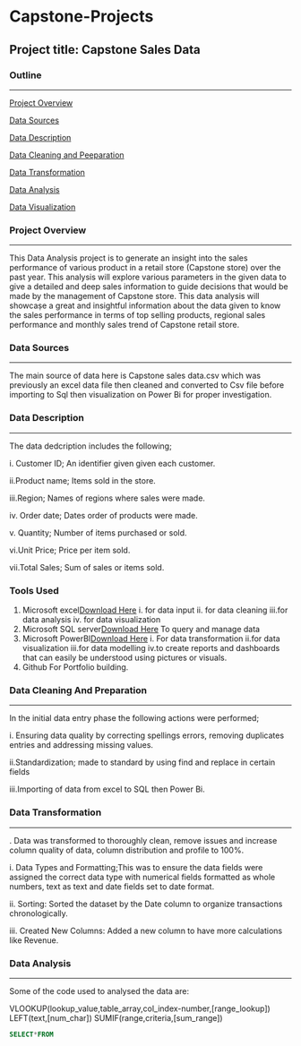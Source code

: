 # Capstone-Projects
## Project title: Capstone Sales Data
### Outline
---
[Project Overview](#project-overview)

[Data Sources](#data-source)

[Data Description](#data-description)

[Data Cleaning and Peeparation](#datacleaningandprepatation)

[Data Transformation](data-transformation)

[Data Analysis](#data-analysis)

[Data Visualization](#data-visualization)


### Project Overview
---
This Data Analysis project is to generate an insight into the sales performance of various product in a retail store (Capstone store) over the past year. This analysis will explore various parameters in the given data to give a detailed and deep sales information to guide decisions that would be made by the management of Capstone store. This data analysis will showcaṣe a great and insightful information about the data given to know the sales performance in terms of top selling products, regional sales performance and monthly sales trend of Capstone retail store.

### Data Sources
---
The main source of data here is Capstone sales data.csv which was previously an excel data file then cleaned and converted to Csv file before importing to Sql then visualization on Power Bi for proper investigation.

### Data Description
---
The data dedcription includes the following;

i. Customer ID; An identifier given 
   given each customer.

ii.Product name; Items sold in the     store.

iii.Region; Names of regions where     sales were made.

iv. Order date; Dates order of         products were made.

v. Quantity; Number of items           purchased or sold.

vi.Unit Price; Price per item sold.

vii.Total Sales; Sum of sales or        items sold.

### Tools Used
1. Microsoft excel[Download Here](https://www.Microsoft.com)
   i. for data input
   ii. for data cleaning
   iii.for data analysis
   iv. for data visualization
2. Microsoft SQL server[Download Here](https://www.MicrosoftSqlServer.com)
   To query and manage data
3. Microsoft PowerBI[Download Here](https://www.Microsoft.com)
   i. For data transformation
   ii.for data visualization
   iii.for data modelling
   iv.to create reports and              dashboards that can easily be       understood using pictures or        visuals.
4.  Github
    For Portfolio building.

 ### Data Cleaning And Preparation 
 ---
In the initial data entry phase the following actions were performed;

i. Ensuring data quality by            correcting spellings errors,        removing duplicates entries and     addressing missing values.

ii.Standardization; made to            standard by using find and          replace in certain fields

iii.Importing of data from excel to     SQL then Power Bi.

### Data Transformation
---
. Data was transformed to thoroughly clean, remove issues and increase column quality of data, column distribution and profile to 100%.

 i. Data Types and Formatting;This was to ensure the data fields were assigned the correct data type with numerical fields formatted as whole numbers, text as text and date fields set to date format.

ii. Sorting: Sorted the dataset by the Date column to organize transactions chronologically.

iii. Created New Columns: Added a new column to have more calculations like Revenue.

### Data Analysis
---
Some of the code used to analysed the data are:

VLOOKUP(lookup_value,table_array,col_index-number,[range_lookup])
LEFT(text,[num_char])
SUMIF(range,criteria,[sum_range])

```Sql
SELECT*FROM
